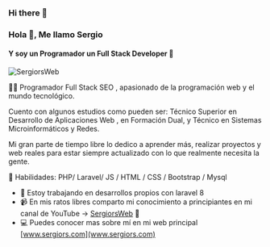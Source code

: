 ### Hi there 👋
### Hola 👋, Me llamo Sergio
#### Y soy un Programador un Full Stack Developer 🚀
![SergiorsWeb](https://media-exp1.licdn.com/dms/image/C4D16AQHMhM27y0goPw/profile-displaybackgroundimage-shrink_200_800/0/1641574936225?e=1653523200&v=beta&t=YBwkzJcpt7CGrIp2VRcFhBF6WVKlqkJC6qwFkPmjHpk)

👨‍💻 Programador Full Stack SEO , apasionado de la programación web y el mundo tecnológico.

Cuento con algunos estudios como pueden ser: Técnico Superior en Desarrollo de Aplicaciones Web , en Formación Dual, y Técnico en Sistemas Microinformáticos y Redes.

Mi gran parte de tiempo libre lo dedico a aprender más, realizar proyectos y web reales para estar siempre actualizado con lo que realmente necesita la gente.

🔵 Habilidades: PHP/ Laravel/ JS / HTML / CSS / Bootstrap / Mysql

- 🔭 Estoy trabajando en desarrollos propios con laravel 8
- 📹 En mis ratos libres comparto mi conocimiento a principiantes en mi canal de YouTube -> [SergiorsWeb](https://www.youtube.com/channel/UCqRcrD1qdy7RobtyT50iwAw/videos) 🔴
- 💻 Puedes conocer mas sobre mí en mi web principal [www.sergiors.com](www.sergiors.com)




